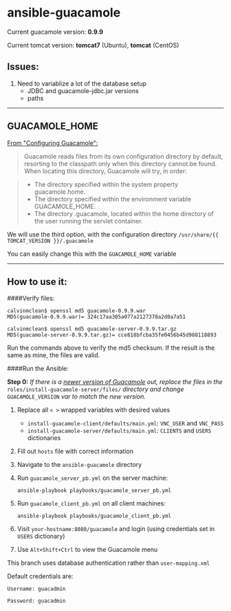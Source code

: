 # ansible-guacamole

Current guacamole version: **0.9.9**

Current tomcat version: **tomcat7** (Ubuntu), **tomcat** (CentOS)

## Issues:

1. Need to variablize a lot of the database setup
	- JDBC and guacamole-jdbc.jar versions
	- paths
 

----------------------------------------------------------------------------------
## GUACAMOLE_HOME

[From "Configuring Guacamole":](http://guacamole.incubator.apache.org/doc/gug/configuring-guacamole.html)
> Guacamole reads files from its own configuration directory by default, resorting to the classpath only when this directory cannot be found. When locating this directory, Guacamole will try, in order:

>	- The directory specified within the system property guacamole.home.
>	- The directory specified within the environment variable GUACAMOLE_HOME.
>	- The directory .guacamole, located within the home directory of the user running the servlet container.

We will use the third option, with the configuration directory `/usr/share/{{ TOMCAT_VERSION }}/.guacamole`

You can easily change this with the `GUACAMOLE_HOME` variable

----------------------------------------------------------------------------------
## How to use it:

####Verify files:

```
calvinmclean$ openssl md5 guacamole-0.9.9.war 
MD5(guacamole-0.9.9.war)= 324c17aa305a077a2127378a2d0a7a51
```
```
calvinmclean$ openssl md5 guacamole-server-0.9.9.tar.gz 
MD5(guacamole-server-0.9.9.tar.gz)= cce818bfcba35fe0456b45d988118893
```

Run the commands above to verify the md5 checksum. If the result is the same as mine, the files are valid.

####Run the Ansible:

**Step 0:** *If there is a [newer version of Guacamole](http://guacamole.incubator.apache.org/releases/) out, replace the files in the* `roles/install-guacamole-server/files/` *directory and change* `GUACAMOLE_VERSION` *var to match the new version.*

1. Replace all `< >` wrapped variables with desired values
	- `install-guacamole-client/defaults/main.yml`: `VNC_USER` and `VNC_PASS`
	- `install-guacamole-server/defaults/main.yml`: `CLIENTS` and `USERS` dictionaries

2. Fill out `hosts` file with correct information
3. Navigate to the `ansible-guacamole` directory
4. Run `guacamole_server_pb.yml` on the server machine:

	`ansible-playbook playbooks/guacamole_server_pb.yml`

5. Run `guacamole_client_pb.yml` on all client machines:

	`ansible-playbook playbooks/guacamole_client_pb.yml`

6. Visit `your-hostname:8080/guacamole` and login (using credentials set in `USERS` dictionary)
7. Use `Alt+Shift+Ctrl` to view the Guacamole menu

This branch uses database authentication rather than `user-mapping.xml` 

Default credentials are:

	Username: guacadmin

	Password: guacadmin